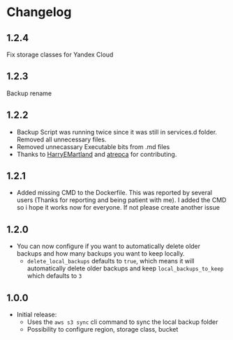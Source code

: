 # Changelog
## 1.2.4
Fix storage classes for Yandex Cloud

## 1.2.3
Backup rename

## 1.2.2

- Backup Script was running twice since it was still in services.d folder. Removed all unnecessary files.
- Removed unnecassary Executable bits from .md files
- Thanks to [HarryEMartland](https://github.com/HarryEMartland) and [atrepca](https://github.com/atrepca) for contributing.

## 1.2.1

- Added missing CMD to the Dockerfile. This was reported by several users (Thanks for reporting and being patient with me). I added the CMD so i hope it works now for everyone. If not please create another issue

## 1.2.0

- You can now configure if you want to automatically delete older backups and how many backups you want to keep locally.
  - `delete_local_backups` defaults to `true`, which means it will automatically delete older backups and keep `local_backups_to_keep` which defaults to `3`

## 1.0.0

- Initial release:
  - Uses the `aws s3 sync` cli command to sync the local backup folder
  - Possibility to configure region, storage class, bucket
